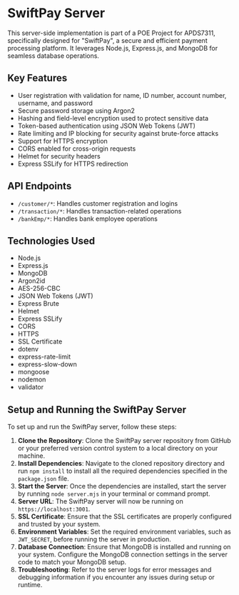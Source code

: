 # SwiftPay Server

This server-side implementation is part of a POE Project for APDS7311, specifically designed for "SwiftPay", a secure and efficient payment processing platform. It leverages Node.js, Express.js, and MongoDB for seamless database operations.

## Key Features

* User registration with validation for name, ID number, account number, username, and password
* Secure password storage using Argon2
* Hashing and field-level encryption used to protect sensitive data
* Token-based authentication using JSON Web Tokens (JWT)
* Rate limiting and IP blocking for security against brute-force attacks
* Support for HTTPS encryption
* CORS enabled for cross-origin requests
* Helmet for security headers
* Express SSLify for HTTPS redirection

## API Endpoints

* `/customer/*`: Handles customer registration and logins
* `/transaction/*`: Handles transaction-related operations
* `/bankEmp/*`: Handles bank employee operations

## Technologies Used

* Node.js
* Express.js
* MongoDB
* Argon2id
* AES-256-CBC
* JSON Web Tokens (JWT)
* Express Brute
* Helmet
* Express SSLify
* CORS
* HTTPS
* SSL Certificate
* dotenv
* express-rate-limit
* express-slow-down
* mongoose
* nodemon
* validator

## Setup and Running the SwiftPay Server

To set up and run the SwiftPay server, follow these steps:

1. **Clone the Repository**: Clone the SwiftPay server repository from GitHub or your preferred version control system to a local directory on your machine.
2. **Install Dependencies**: Navigate to the cloned repository directory and run `npm install` to install all the required dependencies specified in the `package.json` file.
3. **Start the Server**: Once the dependencies are installed, start the server by running `node server.mjs` in your terminal or command prompt.
4. **Server URL**: The SwiftPay server will now be running on `https://localhost:3001`.
5. **SSL Certificate**: Ensure that the SSL certificates are properly configured and trusted by your system.
6. **Environment Variables**: Set the required environment variables, such as `JWT_SECRET`, before running the server in production.
7. **Database Connection**: Ensure that MongoDB is installed and running on your system. Configure the MongoDB connection settings in the server code to match your MongoDB setup.
8. **Troubleshooting**: Refer to the server logs for error messages and debugging information if you encounter any issues during setup or runtime.
